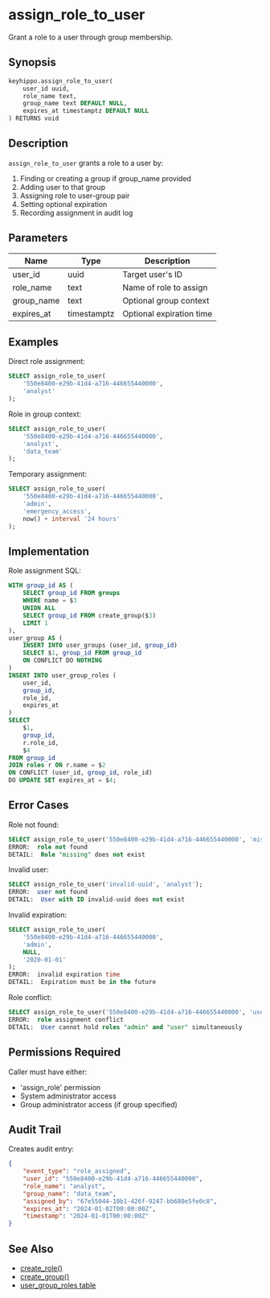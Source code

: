 # assign_role_to_user

Grant a role to a user through group membership.

## Synopsis

```sql
keyhippo.assign_role_to_user(
    user_id uuid,
    role_name text,
    group_name text DEFAULT NULL,
    expires_at timestamptz DEFAULT NULL
) RETURNS void
```

## Description

`assign_role_to_user` grants a role to a user by:
1. Finding or creating a group if group_name provided
2. Adding user to that group
3. Assigning role to user-group pair
4. Setting optional expiration
5. Recording assignment in audit log

## Parameters

| Name | Type | Description |
|------|------|-------------|
| user_id | uuid | Target user's ID |
| role_name | text | Name of role to assign |
| group_name | text | Optional group context |
| expires_at | timestamptz | Optional expiration time |

## Examples

Direct role assignment:
```sql
SELECT assign_role_to_user(
    '550e8400-e29b-41d4-a716-446655440000',
    'analyst'
);
```

Role in group context:
```sql
SELECT assign_role_to_user(
    '550e8400-e29b-41d4-a716-446655440000',
    'analyst',
    'data_team'
);
```

Temporary assignment:
```sql
SELECT assign_role_to_user(
    '550e8400-e29b-41d4-a716-446655440000',
    'admin',
    'emergency_access',
    now() + interval '24 hours'
);
```

## Implementation

Role assignment SQL:
```sql
WITH group_id AS (
    SELECT group_id FROM groups 
    WHERE name = $3
    UNION ALL
    SELECT group_id FROM create_group($3)
    LIMIT 1
),
user_group AS (
    INSERT INTO user_groups (user_id, group_id)
    SELECT $1, group_id FROM group_id
    ON CONFLICT DO NOTHING
)
INSERT INTO user_group_roles (
    user_id,
    group_id,
    role_id,
    expires_at
)
SELECT 
    $1,
    group_id,
    r.role_id,
    $4
FROM group_id
JOIN roles r ON r.name = $2
ON CONFLICT (user_id, group_id, role_id) 
DO UPDATE SET expires_at = $4;
```

## Error Cases

Role not found:
```sql
SELECT assign_role_to_user('550e8400-e29b-41d4-a716-446655440000', 'missing');
ERROR:  role not found
DETAIL:  Role "missing" does not exist
```

Invalid user:
```sql
SELECT assign_role_to_user('invalid-uuid', 'analyst');
ERROR:  user not found
DETAIL:  User with ID invalid-uuid does not exist
```

Invalid expiration:
```sql
SELECT assign_role_to_user(
    '550e8400-e29b-41d4-a716-446655440000',
    'admin',
    NULL,
    '2020-01-01'
);
ERROR:  invalid expiration time
DETAIL:  Expiration must be in the future
```

Role conflict:
```sql
SELECT assign_role_to_user('550e8400-e29b-41d4-a716-446655440000', 'user');
ERROR:  role assignment conflict
DETAIL:  User cannot hold roles "admin" and "user" simultaneously
```

## Permissions Required

Caller must have either:
- 'assign_role' permission
- System administrator access
- Group administrator access (if group specified)

## Audit Trail

Creates audit entry:
```json
{
    "event_type": "role_assigned",
    "user_id": "550e8400-e29b-41d4-a716-446655440000",
    "role_name": "analyst",
    "group_name": "data_team",
    "assigned_by": "67e55044-10b1-426f-9247-bb680e5fe0c8",
    "expires_at": "2024-01-02T00:00:00Z",
    "timestamp": "2024-01-01T00:00:00Z"
}
```

## See Also

- [create_role()](create_role.md)
- [create_group()](create_group.md)
- [user_group_roles table](../tables/user_group_roles.md)